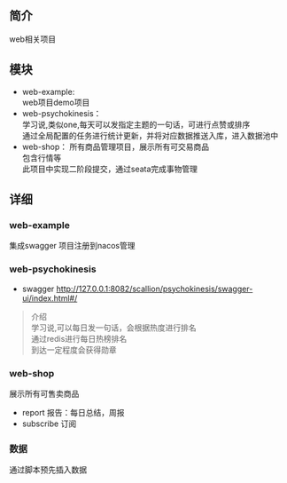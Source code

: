 ## 简介

web相关项目

## 模块

- web-example:  
     web项目demo项目  
- web-psychokinesis：   
    学习说,类似one,每天可以发指定主题的一句话，可进行点赞或排序  
    通过全局配置的任务进行统计更新，并将对应数据推送入库，进入数据池中 
- web-shop：
    所有商品管理项目，展示所有可交易商品  
    包含行情等  
    此项目中实现二阶段提交，通过seata完成事物管理

## 详细

### web-example

集成swagger
项目注册到nacos管理

### web-psychokinesis

- swagger
  http://127.0.0.1:8082/scallion/psychokinesis/swagger-ui/index.html#/

> 介绍  
  学习说,可以每日发一句话，会根据热度进行排名   
  通过redis进行每日热榜排名  
  到达一定程度会获得勋章

### web-shop

展示所有可售卖商品
- report    报告：每日总结，周报
- subscribe 订阅

### 数据

通过脚本预先插入数据

